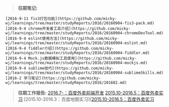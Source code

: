 
> **往期笔记:**

	[2016-9-11 fis3打包功能](https://github.com/micky-wj/learnings/tree/master/studyReports/2016/20160904-fis3-pack.md)
	[2016-9-4 chrome开发者工具介绍](https://github.com/micky-wj/learnings/tree/master/studyReports/2016/20160904-chromeDevTool.md)
	[2016-9-4 eslint使用方法](https://github.com/micky-wj/learnings/tree/master/studyReports/2016/20160904-eslint.md)
	[2016-9-4 fiddler介绍](https://github.com/micky-wj/learnings/tree/master/studyReports/2016/20160904-fiddler.md)
	[2016-9-4 Mock.js数据模拟工具使用](https://github.com/micky-wj/learnings/tree/master/studyReports/2016/20160904-mockjs.md)
	[2016-9-4 sublime技巧](https://github.com/micky-wj/learnings/tree/master/studyReports/2016/20160904-sublimeSkills.md)
	[2016-2 学习笔记](https://github.com/micky-wj/learnings/tree/master/studyReports/2016/201602.md)

> **往期工作报告:**
[2016.7-：百度外卖前端开发](https://github.com/micky-wj/learnings/blob/master/workReports/(16.7.4-)BaiduWaiMai.md)
[2015.10-2016.5：百度外卖实习](https://github.com/micky-wj/learnings/blob/master/workReports/(16.3.10-16.5.27)BaiduWaiMaiIntern.md)
[2015.10-2016.3：百度地图实习]([2015.10-2016.5：百度外卖实习](https://github.com/micky-wj/learnings/blob/master/workReports/(15.10.14-16.3.10)BaiduMapIntern.md)
